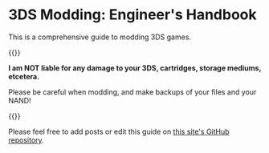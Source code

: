 # 3DS Modding: Engineer's Handbook

This is a comprehensive guide to modding 3DS games.

{{<hint danger>}}

**I am NOT liable for any damage to
your 3DS, cartridges, storage mediums, etcetera.**

Please be careful when modding, and make backups of your files and your NAND!

{{</hint>}}

Please feel free to add posts or edit this guide on [this site's GitHub repository](https://github.com/Treeway7/3DSModdingEngineersHandbook).
